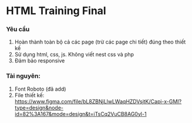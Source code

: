 # HTML Training Final

### Yêu cầu

1. Hoàn thành toàn bộ cả các page (trừ các page chi tiết) đúng theo thiết kế
2. Sử dụng html, css, js. Không viết nest css và php
3. Đảm bảo responsive

### Tài nguyên:

1. Font Roboto (đã add)
2. File thiết kế: https://www.figma.com/file/bL8ZBNjLlwLWaqHZDVsjtK/Capi-x-GMI?type=design&node-id=82%3A167&mode=design&t=iTsCq2VuCB8AG0yl-1

